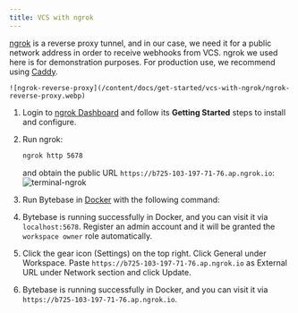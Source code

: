 ```yaml
---
title: VCS with ngrok
---
```


[ngrok](https://ngrok.com/) is a reverse proxy tunnel, and in our case, we need it for a public network address in order to receive webhooks from VCS. ngrok we used here is for demonstration purposes. For production use, we recommend using [Caddy](https://caddyserver.com/).

    ![ngrok-reverse-proxy](/content/docs/get-started/vcs-with-ngrok/ngrok-reverse-proxy.webp)

1. Login to [ngrok Dashboard](https://dashboard.ngrok.com/get-started/setup) and follow its **Getting Started** steps to install and configure.

1. Run ngrok:

   ```bash
   ngrok http 5678
   ```

   and obtain the public URL `https://b725-103-197-71-76.ap.ngrok.io`:
   ![terminal-ngrok](/content/docs/get-started/vcs-with-ngrok/terminal-ngrok.webp)

1. Run Bytebase in [Docker](https://www.docker.com/) with the following command:

   <IncludeBlock url="/docs/get-started/install/terminal-docker-run"></IncludeBlock>

1. Bytebase is running successfully in Docker, and you can visit it via `localhost:5678`. Register an admin account and it will be granted the `workspace owner` role automatically.

1. Click the gear icon (Settings) on the top right. Click General under Workspace. Paste `https://b725-103-197-71-76.ap.ngrok.io` as External URL under Network section and click Update.

1. Bytebase is running successfully in Docker, and you can visit it via `https://b725-103-197-71-76.ap.ngrok.io`.
